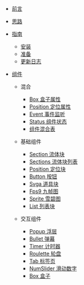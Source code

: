 - [前言](README.md)

- [思路](docs/idea/README.md)

- [指南](docs/guide/README.md)

  - [安装](docs/guide/Install.md)
  - [准备](docs/guide/Ready.md)
  - [更新日志](docs/guide/Log.md)

- [组件](docs/components/README.md)

  - 混合

    - [Box 盒子属性](docs/components/mixins/Box.md)
    - [Position 定位属性](docs/components/mixins/Position.md)
    - [Event 事件监听](docs/components/mixins/Event.md)
    - [Status 组件状态](docs/components/mixins/Status.md)
    - [组件混合表](docs/components/mixins/Components.md)

  - 基础组件

    - [Section 流体块](docs/components/basic/Section.md)
    - [Sections 流体块列表](docs/components/basic/Sections.md)
    - [Position 定位块](docs/components/basic/Position.md)
    - [Button 按钮](docs/components/basic/Button.md)
    - [Svga 道具块](docs/components/basic/Svga.md)
    - [Fps9 九帧图](docs/components/basic/Fps9.md)
    - [Sprite 雪碧图](docs/components/basic/Sprite.md)
    - [List 列表块](docs/components/basic/List.md)

  - 交互组件

    - [Popup 浮层](docs/components/interact/Popup.md)
    - [Bullet 弹幕](docs/components/interact/Bullet.md)
    - [Timer 计时器](docs/components/interact/Timer.md)
    - [Roulette 轮盘](docs/components/interact/Roulette.md)
    - [Tab 标签页](docs/components/interact/Tab.md)
    - [NumSlider 滑动数字](docs/components/interact/NumSlider.md)
    - [Box 盒子](docs/components/interact/Box.md)
